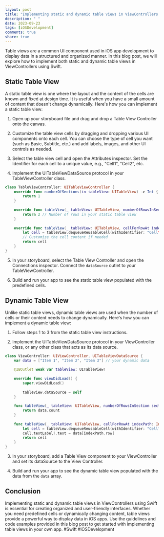 ```yaml
---
layout: post
title: "Implementing static and dynamic table views in ViewControllers in Swift"
description: " "
date: 2023-09-23
tags: [iOSDevelopment]
comments: true
share: true
---
```


Table views are a common UI component used in iOS app development to display data in a structured and organized manner. In this blog post, we will explore how to implement both static and dynamic table views in ViewControllers using Swift.

## Static Table View

A static table view is one where the layout and the content of the cells are known and fixed at design time. It is useful when you have a small amount of content that doesn't change dynamically. Here's how you can implement a static table view:

1. Open up your storyboard file and drag and drop a Table View Controller onto the canvas.

2. Customize the table view cells by dragging and dropping various UI components onto each cell. You can choose the type of cell you want (such as Basic, Subtitle, etc.) and add labels, images, and other UI controls as needed.

3. Select the table view cell and open the Attributes inspector. Set the Identifier for each cell to a unique value, e.g., "Cell1", "Cell2", etc.

4. Implement the UITableViewDataSource protocol in your TableViewController class. 

```swift
class TableViewController: UITableViewController {
    override func numberOfSections(in tableView: UITableView) -> Int {
        return 1
    }
    
    override func tableView(_ tableView: UITableView, numberOfRowsInSection section: Int) -> Int {
        return 2 // Number of rows in your static table view
    }
    
    override func tableView(_ tableView: UITableView, cellForRowAt indexPath: IndexPath) -> UITableViewCell {
        let cell = tableView.dequeueReusableCell(withIdentifier: "Cell\(indexPath.row + 1)", for: indexPath)
        // Customize the cell content if needed
        return cell
    }
}
```

5. In your storyboard, select the Table View Controller and open the Connections inspector. Connect the `dataSource` outlet to your TableViewController.

6. Build and run your app to see the static table view populated with the predefined cells.

## Dynamic Table View

Unlike static table views, dynamic table views are used when the number of cells or their content needs to change dynamically. Here's how you can implement a dynamic table view:

1. Follow steps 1 to 3 from the static table view instructions.

2. Implement the UITableViewDataSource protocol in your ViewController class, or any other class that acts as its data source.

```swift
class ViewController: UIViewController, UITableViewDataSource {
    var data = ["Item 1", "Item 2", "Item 3"] // your dynamic data
    
    @IBOutlet weak var tableView: UITableView!
    
    override func viewDidLoad() {
        super.viewDidLoad()
        
        tableView.dataSource = self
    }
    
    func tableView(_ tableView: UITableView, numberOfRowsInSection section: Int) -> Int {
        return data.count
    }
    
    func tableView(_ tableView: UITableView, cellForRowAt indexPath: IndexPath) -> UITableViewCell {
        let cell = tableView.dequeueReusableCell(withIdentifier: "Cell", for: indexPath)
        cell.textLabel?.text = data[indexPath.row]
        return cell
    }
}
```

3. In your storyboard, add a Table View component to your ViewController and set its dataSource to the View Controller.

4. Build and run your app to see the dynamic table view populated with the data from the `data` array.

## Conclusion

Implementing static and dynamic table views in ViewControllers using Swift is essential for creating organized and user-friendly interfaces. Whether you need predefined cells or dynamically changing content, table views provide a powerful way to display data in iOS apps. Use the guidelines and code examples provided in this blog post to get started with implementing table views in your own app. #Swift #iOSDevelopment